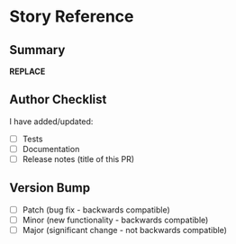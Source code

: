 # Story Reference

## Summary

__REPLACE__

## Author Checklist

I have added/updated:

- [ ] Tests
- [ ] Documentation
- [ ] Release notes (title of this PR)

## Version Bump

- [ ] Patch (bug fix - backwards compatible)
- [ ] Minor (new functionality - backwards compatible)
- [ ] Major (significant change - not backwards compatible)
